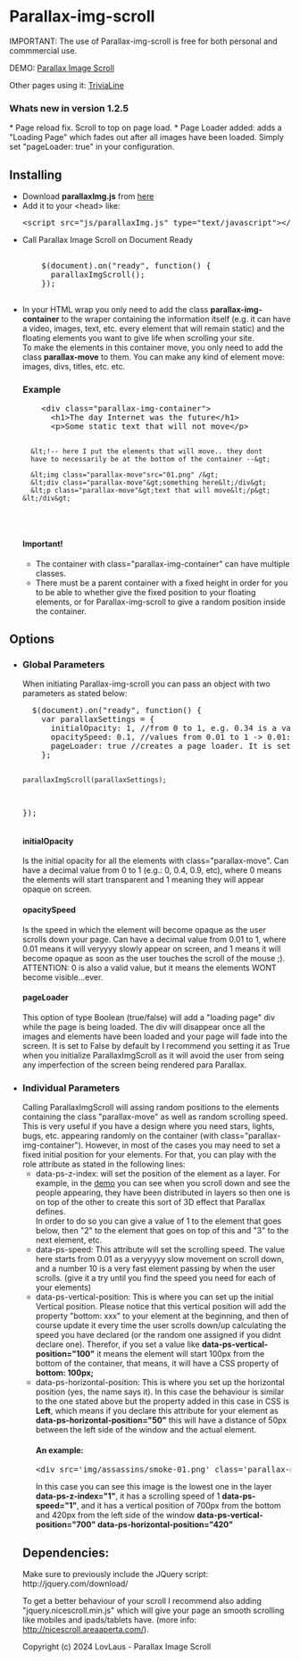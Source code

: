 Parallax-img-scroll
===================
IMPORTANT: The use of Parallax-img-scroll is free for both personal and commmercial use.

DEMO: <a href="http://cyntss.github.io/Parallax-img-scroll/" target="_blank"> Parallax Image Scroll</a>

Other pages using it:
<a href="http://trivialine.herokuapp.com/" target="_blank">TriviaLine</a>

<h3>Whats new in version 1.2.5</h3>
* Page reload fix. Scroll to top on page load.
* Page Loader added: adds a "Loading Page" which fades out after all images have been loaded. Simply set "pageLoader: true" in your configuration.

<h2>Installing</h2>
<ul>
<li>
  Download <strong>parallaxImg.js</strong> from <a href="https://github.com/cyntss/Parallax-img-scroll/blob/master/demo/js/parallaxImg.js" target="_blank">here</a></li>
<li>
  Add it to your &lt;head&gt; like: <br/>
  <pre>&lt;script src="js/parallaxImg.js" type="text/javascript"&gt;&lt;/script&gt;</pre>
</li>
<li>
  Call Parallax Image Scroll on Document Ready <br/>
  <pre> 
    $(document).on("ready", function() {
      parallaxImgScroll();
    }); 
  </pre>
</li>
<li>
  In your HTML wrap you only need to add the class <strong>parallax-img-container</strong> to the wraper containing the information itself (e.g. it can have a video, images, text, etc. every element that will remain static) and the floating elements you want to give life when scrolling your site.<br/>
  To make the elements in this container move, you only need to add the class <strong>parallax-move</strong> to them. You can make any kind of element move: images, divs, titles, etc. etc.
  <h3>Example</h3>
  <pre>
    &lt;div class="parallax-img-container"&gt;
      &lt;h1&gt;The day Internet was the future&lt;/h1&gt;
      &lt;p&gt;Some static text that will not move&lt;/p&gt;
      
      &lt;!-- here I put the elements that will move.. they dont 
      have to necessarily be at the bottom of the container --&gt;
      
      &lt;img class="parallax-move"src="01.png" /&gt;
      &lt;div class="parallax-move"&gt;something here&lt;/div&gt;
      &lt;p class="parallax-move"&gt;text that will move&lt;/p&gt;
    &lt;/div&gt;
  </pre>
  <h4>Important!</h4>
   <ul>
     <li>The container with class="parallax-img-container" can have multiple classes.</li>
     <li>There must be a parent container with a fixed height in order for you to be able to whether give the fixed position to your floating elements, or for Parallax-img-scroll to give a random position inside the container.</li>
   </ul>
</li>
</ul>
<h2>Options</h2>
<ul>
<li>
<h3>Global Parameters</h3>
When initiating Parallax-img-scroll you can pass an object with two parameters as stated below:
<pre>
  $(document).on("ready", function() {
    var parallaxSettings = { 
      initialOpacity: 1, //from 0 to 1, e.g. 0.34 is a valid value. 0 = transparent, 1 = Opaque
      opacitySpeed: 0.1, //values from 0.01 to 1 -> 0.01: slowly appears on screen; 1: appears as soon as the user scrolls 1px
      pageLoader: true //creates a page loader. It is set "false" by default.
    };

    parallaxImgScroll(parallaxSettings);
  });
</pre>
<h4>initialOpacity</h4>
Is the initial opacity for all the elements with class="parallax-move".
Can have a decimal value from 0 to 1 (e.g.: 0, 0.4, 0.9, etc), where 0 means the elements will start transparent and 1 meaning they will appear opaque on screen.

<h4>opacitySpeed</h4>
Is the speed in which the element will become opaque as the user scrolls down your page.
Can have a decimal value from 0.01 to 1, where 0.01 means it will veryyyy slowly appear on screen, and 1 means it will become opaque as soon as the user touches the scroll of the mouse ;).
ATTENTION: 0 is also a valid value, but it means the elements WONT become visible...ever.

<h4>pageLoader</h4>
This option of type Boolean (true/false) will add a "loading page" div while the page is being loaded. The div will disappear once all the images and elements have been loaded and your page will fade into the screen.
It is set to False by default by I recommend you setting it as True when you initialize ParallaxImgScroll as it will avoid the user from seing any imperfection of the screen being rendered para Parallax.

</li>
<li>
<h3>Individual Parameters</h3>
Calling ParallaxImgScroll will assing random positions to the elements containing the class "parallax-move" as well as random scrolling speed.
This is very useful if you have a design where you need stars, lights, bugs, etc. appearing randomly on the container (with class="parallax-img-container").
However, in most of the cases you may need to set a fixed initial position for your elements. For that, you can play with the role attribute as stated in the following lines:
<ul>
<li>data-ps-z-index: will set the position of the element as a layer. For example, in the <a href="http://cyntss.github.io/Parallax-img-scroll/">demo</a> you can see when you scroll down and see the people appearing, they have been distributed in layers so then one is on top of the other to create this sort of 3D effect that Parallax defines.<br>In order to do so you can give a value of 1 to the element that goes below, then "2" to the element that goes on top of this and "3" to the next element, etc.</li>
<li>data-ps-speed: This attribute will set the scrolling speed. The value here starts from 0.01 as a veryyyyy slow movement on scroll down, and a number 10 is a very fast element passing by when the user scrolls. (give it a try until you find the speed you need for each of your elements)
</li>
<li>data-ps-vertical-position: This is where you can set up the initial Vertical position. Please notice that this vertical position will add the property "bottom: xxx" to your element at the beginning, and then of course update it every time the user scrolls down/up calculating the speed you have declared (or the random one assigned if you didnt declare one). Therefor, if you set a value like <strong>data-ps-vertical-position="100"</strong> it means the element will start 100px from the bottom of the container, that means, it will have a CSS property of <strong>bottom: 100px;</strong>
</li>
<li>
data-ps-horizontal-position: This is where you set up the horizontal position (yes, the name says it). In this case the behaviour is similar to the one stated above but the property added in this case in CSS is <strong>Left</strong>, which means if you declare this attribute for your element as <strong>data-ps-horizontal-position="50"</strong> this will have a distance of 50px between the left side of the window and the actual element.
</li>
<h4>An example:</h4>
<pre>&lt;div src='img/assassins/smoke-01.png' class='parallax-move' data-ps-z-index="1" data-ps-speed="1" data-ps-vertical-position="700" data-ps-horizontal-position="420"&gt;&lt;/div&gt;</pre>
In this case you can see this image is the lowest one in the layer <strong>data-ps-z-index="1"</strong>, it has a scrolling speed of 1 <strong> data-ps-speed="1"</strong>, and it has a vertical position of 700px from the bottom and 420px from the left side of the window <strong>data-ps-vertical-position="700" data-ps-horizontal-position="420"</strong>
</ul>
</li>
<h2>Dependencies:</h2>
Make sure to previously include the JQuery script:
http://jquery.com/download/

To get a better behaviour of your scroll I recommend also adding "jquery.nicescroll.min.js" which will give your page an smooth scrolling like mobiles and ipads/tablets have.
(more info: http://nicescroll.areaaperta.com/).


Copyright (c) 2024 LovLaus - Parallax Image Scroll
